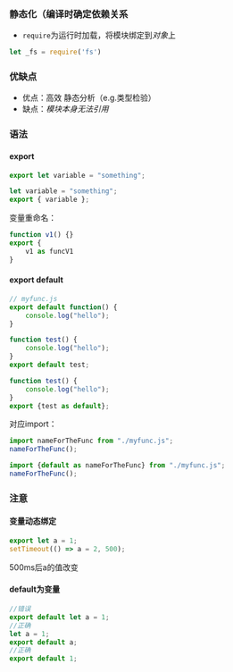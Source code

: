 ### 静态化（编译时确定依赖关系
- `require`为运行时加载，将模块绑定到*对象*上
```javascript
let _fs = require('fs')
```
### 优缺点
- 优点：高效 静态分析（e.g.类型检验）
- 缺点：*模块本身无法引用*
### 语法
#### export
```javascript
export let variable = "something";
```
```javascript
let variable = "something";
export { variable };
```
变量重命名：
```javascript
function v1() {}
export {
    v1 as funcV1
}
```
#### export default
```javascript
// myfunc.js
export default function() {
    console.log("hello");
}
```
```javascript
function test() {
    console.log("hello");
}
export default test;
```
```javascript
function test() {
    console.log("hello");
}
export {test as default};
```
对应import：
```javascript
import nameForTheFunc from "./myfunc.js";
nameForTheFunc();
```
```javascript
import {default as nameForTheFunc} from "./myfunc.js";
nameForTheFunc();
```
### 注意
#### 变量动态绑定
```javascript
export let a = 1;
setTimeout(() => a = 2, 500);
```
500ms后a的值改变
#### default为变量
```javascript
//错误
export default let a = 1;
//正确
let a = 1;
export default a;
//正确
export default 1;
```